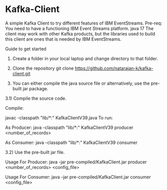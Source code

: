 # Kafka-Client
A simple Kafka Client to try different features of IBM EventStreams.
Pre-req:
You need to have a functioning IBM Event Streams platform. 
java 17
The client may work with other Kafka products, but the libraries used to build this client are ones that is needed by IBM EventStreams.

Guide to get started
1) Create a folder in your local laptop and change directory to that folder.
2) Clone the repository
git clone https://github.com/natarajan-k/kafka-client.git

3) You can either compile the java source file or alternatively, use the pre-built jar package.

3.1) Compile the source code.

Compile: 

javac -classpath "lib/*:" KafkaClientV39.java
To run:

As Producer: java -classpath "lib/*:" KafkaClientV39 producer <number_of_records>  <config-file>

As Consumer: java -classpath "lib/*:" KafkaClientV39 consumer <config-file>

3.2) Use the pre-built jar file.

Usage For Producer: java -jar pre-compiled/KafkaClient.jar producer <number_of_records> <config_file>

Usage For Consumer: java -jar pre-compiled/KafkaClient.jar consumer <config_file>


